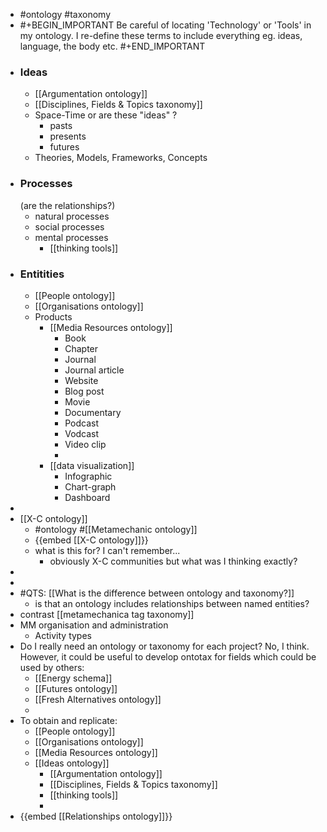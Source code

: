 - #ontology #taxonomy
- #+BEGIN_IMPORTANT
  Be careful of locating 'Technology' or 'Tools' in my ontology. I re-define these terms to include everything eg. ideas, language, the body etc.
  #+END_IMPORTANT
- ### Ideas
	- [[Argumentation ontology]]
	- [[Disciplines, Fields & Topics taxonomy]]
	- Space-Time
	  or are these "ideas" ?
		- pasts
		- presents
		- futures
	- Theories, Models, Frameworks, Concepts
- ### Processes 
  (are the relationships?)
	- natural processes
	- social processes
	- mental processes
		- [[thinking tools]]
- ### Entitities
	- [[People ontology]]
	- [[Organisations ontology]]
	- Products
		- [[Media Resources ontology]]
			- Book
			- Chapter
			- Journal
			- Journal article
			- Website
			- Blog post
			- Movie
			- Documentary
			- Podcast
			- Vodcast
			- Video clip
			-
		- [[data visualization]]
			- Infographic
			- Chart-graph
			- Dashboard
-
- [[X-C ontology]]
	- #ontology #[[Metamechanic ontology]]
	- {{embed [[X-C ontology]]}}
	- what is this for? I can't remember...
		- obviously X-C communities but what was I thinking exactly?
-
-
- #QTS: [[What is the difference between ontology and taxonomy?]]
	- is that an ontology includes relationships between named entities?
- contrast [[metamechanica tag taxonomy]]
- MM organisation and administration
	- Activity types
- Do I really need an ontology or taxonomy for each project? No, I think. However, it could be useful to develop ontotax for fields which could be used by others:
	- [[Energy schema]]
	- [[Futures ontology]]
	- [[Fresh Alternatives ontology]]
	-
- To obtain and replicate:
	- [[People ontology]]
	- [[Organisations ontology]]
	- [[Media Resources ontology]]
	- [[Ideas ontology]]
		- [[Argumentation ontology]]
		- [[Disciplines, Fields & Topics taxonomy]]
		- [[thinking tools]]
		-
- {{embed [[Relationships ontology]]}}